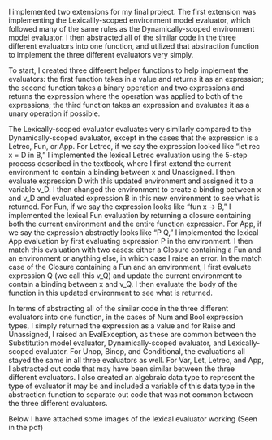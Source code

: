 I implemented two extensions for my final project. The first extension was implementing the Lexicallly-scoped environment model evaluator, which followed many of the same rules as the  Dynamically-scoped environment model evaluator. I then abstracted all of the similar code in the three different evaluators into one function, and utilized that abstraction function to implement the three different evaluators very simply. 

To start, I created three different helper functions to help implement the evaluators: the first function takes in a value and returns it as an expression; the second function takes a binary operation and two expressions and returns the expression where the operation was applied to both of the expressions; the third function takes an expression and evaluates it as a unary operation if possible. 

The Lexically-scoped evaluator evaluates very similarly compared to the Dynamically-scoped evaluator, except in the cases that the expression is a Letrec, Fun, or App. For Letrec, if we say the expression looked like “let rec x = D in B,” I implemented the lexical Letrec evaluation using the 5-step process described in the textbook, where I first extend the current environment to contain a binding between x and Unassigned. I then evaluate expression D with this updated environment and assigned it to a variable v_D. I then changed the environment to create a binding between x and v_D and evaluated expression B in this new environment to see what is returned. For Fun, if we say the expression looks like “fun x -> B,” I implemented the lexical Fun evaluation by returning a closure containing both the current environment and the entire function expression. For App, if we say the expression abstractly looks like “P Q,” I implemented the lexical App evaluation by first evaluating expression P in the environment. I then match this evaluation with two cases: either a Closure containing a Fun and an environment or anything else, in which case I raise an error. In the match case of the Closure containing a Fun and an environment, I first evaluate expression Q (we call this v_Q) and update the current environment to contain a binding between x and v_Q. I then evaluate the body of the function in this updated environment to see what is returned. 

In terms of abstracting all of the similar code in the three different evaluators into one function, in the cases of Num and Bool expression types, I simply returned the expression as a value and for Raise and Unassigned, I raised an EvalException, as these are common between the Substitution model evaluator, Dynamically-scoped evaluator, and Lexically-scoped evaluator. For Unop, Binop, and Conditional, the evaluations all stayed the same in all three evaluators as well. For Var, Let, Letrec, and App, I abstracted out code that may have been similar between the three different evaluators. I also created an algebraic data type to represent the type of evaluator it may be and included a variable of this data type in the abstraction function to separate out code that was not common between the three different evaluators. 

Below I have attached some images of the lexical evaluator working (Seen in the pdf)
